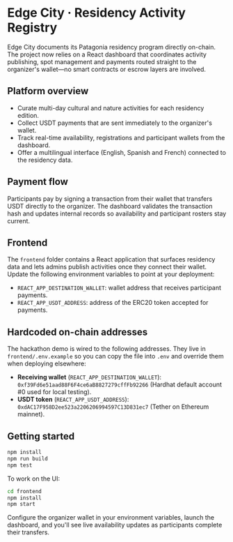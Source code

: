# Edge City · Residency Activity Registry

Edge City documents its Patagonia residency program directly on-chain. The project now relies on a
React dashboard that coordinates activity publishing, spot management and payments routed straight
to the organizer's wallet—no smart contracts or escrow layers are involved.

## Platform overview

- Curate multi-day cultural and nature activities for each residency edition.
- Collect USDT payments that are sent immediately to the organizer's wallet.
- Track real-time availability, registrations and participant wallets from the dashboard.
- Offer a multilingual interface (English, Spanish and French) connected to the residency data.

## Payment flow

Participants pay by signing a transaction from their wallet that transfers USDT directly to the
organizer. The dashboard validates the transaction hash and updates internal records so availability
and participant rosters stay current.

## Frontend

The `frontend` folder contains a React application that surfaces residency data and lets admins
publish activities once they connect their wallet. Update the following environment variables to
point at your deployment:

- `REACT_APP_DESTINATION_WALLET`: wallet address that receives participant payments.
- `REACT_APP_USDT_ADDRESS`: address of the ERC20 token accepted for payments.

## Hardcoded on-chain addresses

The hackathon demo is wired to the following addresses. They live in `frontend/.env.example` so you
can copy the file into `.env` and override them when deploying elsewhere:

- **Receiving wallet** (`REACT_APP_DESTINATION_WALLET`): `0xf39Fd6e51aad88F6F4ce6aB8827279cffFb92266`
  (Hardhat default account #0 used for local testing).
- **USDT token** (`REACT_APP_USDT_ADDRESS`): `0xdAC17F958D2ee523a2206206994597C13D831ec7` (Tether on
  Ethereum mainnet).

## Getting started

```bash
npm install
npm run build
npm test
```

To work on the UI:

```bash
cd frontend
npm install
npm start
```

Configure the organizer wallet in your environment variables, launch the dashboard, and you'll see
live availability updates as participants complete their transfers.
